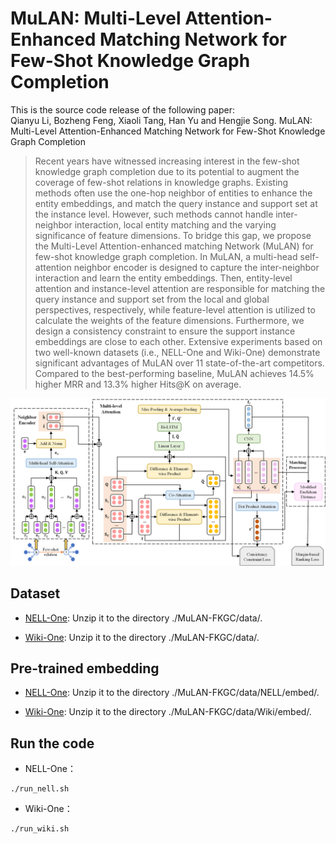 # MuLAN: Multi-Level Attention-Enhanced Matching Network for Few-Shot Knowledge Graph Completion
This is the source code release of the following paper:  
Qianyu Li, Bozheng Feng, Xiaoli Tang, Han Yu and Hengjie Song. MuLAN: Multi-Level Attention-Enhanced Matching Network for Few-Shot Knowledge Graph Completion  

>Recent years have witnessed increasing interest in the few-shot knowledge graph completion due to its potential to augment the coverage of few-shot relations in knowledge graphs. Existing methods often use the one-hop neighbor of entities to enhance the entity embeddings, and match the query instance and support set at the instance level. However, such methods cannot handle inter-neighbor interaction, local entity matching and the varying significance of feature dimensions. To bridge this gap, we propose the Multi-Level Attention-enhanced matching Network (MuLAN) for few-shot knowledge graph completion. In MuLAN, a multi-head self-attention neighbor encoder is designed to capture the inter-neighbor interaction and learn the entity embeddings. Then, entity-level attention and instance-level attention are responsible for matching the query instance and support set from the local and global perspectives, respectively, while feature-level attention is utilized to calculate the weights of the feature dimensions. Furthermore, we design a consistency constraint to ensure the support instance embeddings are close to each other. Extensive experiments based on two well-known datasets (i.e., NELL-One and Wiki-One) demonstrate significant advantages of MuLAN over 11 state-of-the-art competitors. Compared to the best-performing baseline, MuLAN achieves 14.5\% higher MRR and 13.3\% higher Hits@K on average.  

![image](https://github.com/qyli0201/MuLAN-FKGC/blob/main/model.png)  


## Dataset
- [NELL-One](https://drive.google.com/file/d/1XXvYpTSTyCnN-PBdUkWBXwXBI99Chbps/view?usp=sharing): Unzip it to the directory ./MuLAN-FKGC/data/.

- [Wiki-One](https://drive.google.com/file/d/1_3HBJde2KVMhBgJeGN1-wyvW88gRU1iL/view?usp=sharing): Unzip it to the directory ./MuLAN-FKGC/data/.

## Pre-trained embedding
- [NELL-One](https://drive.google.com/file/d/1XXvYpTSTyCnN-PBdUkWBXwXBI99Chbps/view?usp=sharing): Unzip it to the directory ./MuLAN-FKGC/data/NELL/embed/.

- [Wiki-One](https://drive.google.com/file/d/1_3HBJde2KVMhBgJeGN1-wyvW88gRU1iL/view?usp=sharing): Unzip it to the directory ./MuLAN-FKGC/data/Wiki/embed/.

## Run the code
- NELL-One：
``` 
./run_nell.sh
```
- Wiki-One：
```
./run_wiki.sh
```

